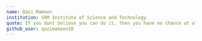 ```yaml
---
name: Qazi Mamoon
institution: SRM Institute of Science and Technology
quote: If you dont believe you can do it, then you have no chance at all
github_user: qazimamoon10
---
```


